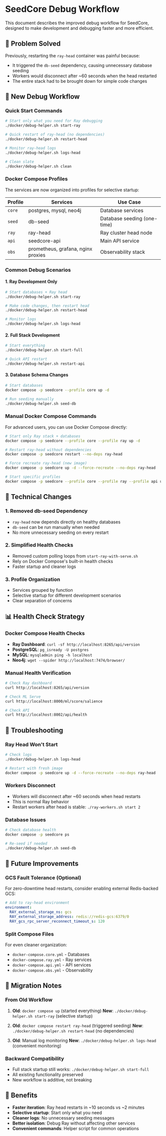 # SeedCore Debug Workflow

This document describes the improved debug workflow for SeedCore, designed to make development and debugging faster and more efficient.

## 🎯 Problem Solved

Previously, restarting the `ray-head` container was painful because:
- It triggered the `db-seed` dependency, causing unnecessary database seeding
- Workers would disconnect after ~60 seconds when the head restarted
- The entire stack had to be brought down for simple code changes

## 🚀 New Debug Workflow

### Quick Start Commands

```bash
# Start only what you need for Ray debugging
./docker/debug-helper.sh start-ray

# Quick restart of ray-head (no dependencies)
./docker/debug-helper.sh restart-head

# Monitor ray-head logs
./docker/debug-helper.sh logs-head

# Clean slate
./docker/debug-helper.sh clean
```

### Docker Compose Profiles

The services are now organized into profiles for selective startup:

| Profile | Services | Use Case |
|---------|----------|----------|
| `core` | postgres, mysql, neo4j | Database services |
| `seed` | db-seed | Database seeding (one-time) |
| `ray` | ray-head | Ray cluster head node |
| `api` | seedcore-api | Main API service |
| `obs` | prometheus, grafana, nginx proxies | Observability stack |

### Common Debug Scenarios

#### 1. Ray Development Only
```bash
# Start databases + Ray head
./docker/debug-helper.sh start-ray

# Make code changes, then restart head
./docker/debug-helper.sh restart-head

# Monitor logs
./docker/debug-helper.sh logs-head
```

#### 2. Full Stack Development
```bash
# Start everything
./docker/debug-helper.sh start-full

# Quick API restart
./docker/debug-helper.sh restart-api
```

#### 3. Database Schema Changes
```bash
# Start databases
docker compose -p seedcore --profile core up -d

# Run seeding manually
./docker/debug-helper.sh seed-db
```

### Manual Docker Compose Commands

For advanced users, you can use Docker Compose directly:

```bash
# Start only Ray stack + databases
docker compose -p seedcore --profile core --profile ray up -d

# Restart ray-head without dependencies
docker compose -p seedcore restart --no-deps ray-head

# Force recreate ray-head (new image)
docker compose -p seedcore up -d --force-recreate --no-deps ray-head

# Start specific profiles
docker compose -p seedcore --profile core --profile ray --profile api up -d
```

## 🔧 Technical Changes

### 1. Removed db-seed Dependency
- `ray-head` now depends directly on healthy databases
- `db-seed` can be run manually when needed
- No more unnecessary seeding on every restart

### 2. Simplified Health Checks
- Removed custom polling loops from `start-ray-with-serve.sh`
- Rely on Docker Compose's built-in health checks
- Faster startup and cleaner logs

### 3. Profile Organization
- Services grouped by function
- Selective startup for different development scenarios
- Clear separation of concerns

## 📊 Health Check Strategy

### Docker Compose Health Checks
- **Ray Dashboard**: `curl -sf http://localhost:8265/api/version`
- **PostgreSQL**: `pg_isready -U postgres`
- **MySQL**: `mysqladmin ping -h localhost`
- **Neo4j**: `wget --spider http://localhost:7474/browser/`

### Manual Health Verification
```bash
# Check Ray dashboard
curl http://localhost:8265/api/version

# Check ML Serve
curl http://localhost:8000/ml/score/salience

# Check API
curl http://localhost:8002/api/health
```

## 🚨 Troubleshooting

### Ray Head Won't Start
```bash
# Check logs
./docker/debug-helper.sh logs-head

# Restart with fresh image
docker compose -p seedcore up -d --force-recreate --no-deps ray-head
```

### Workers Disconnect
- Workers will disconnect after ~60 seconds when head restarts
- This is normal Ray behavior
- Restart workers after head is stable: `./ray-workers.sh start 2`

### Database Issues
```bash
# Check database health
docker compose -p seedcore ps

# Re-seed if needed
./docker/debug-helper.sh seed-db
```

## 🔮 Future Improvements

### GCS Fault Tolerance (Optional)
For zero-downtime head restarts, consider enabling external Redis-backed GCS:

```yaml
# Add to ray-head environment
environment:
  RAY_external_storage_ns: gcs
  RAY_external_storage_address: redis://redis-gcs:6379/0
  RAY_gcs_rpc_server_reconnect_timeout_s: 120
```

### Split Compose Files
For even cleaner organization:
- `docker-compose.core.yml` - Databases
- `docker-compose.ray.yml` - Ray services
- `docker-compose.api.yml` - API services
- `docker-compose.obs.yml` - Observability

## 📝 Migration Notes

### From Old Workflow
1. **Old**: `docker compose up` (started everything)
   **New**: `./docker/debug-helper.sh start-ray` (selective startup)

2. **Old**: `docker compose restart ray-head` (triggered seeding)
   **New**: `./docker/debug-helper.sh restart-head` (no dependencies)

3. **Old**: Manual log monitoring
   **New**: `./docker/debug-helper.sh logs-head` (convenient monitoring)

### Backward Compatibility
- Full stack startup still works: `./docker/debug-helper.sh start-full`
- All existing functionality preserved
- New workflow is additive, not breaking

## 🎉 Benefits

- **Faster iteration**: Ray head restarts in ~10 seconds vs ~2 minutes
- **Selective startup**: Start only what you need
- **Cleaner logs**: No unnecessary seeding messages
- **Better isolation**: Debug Ray without affecting other services
- **Convenient commands**: Helper script for common operations 
